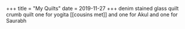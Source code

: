 +++
title = "My Quilts"
date = 2019-11-27
+++
denim stained glass quilt
crumb quilt
one for yogita [[cousins met]] 
and one for Akul
and one for Saurabh
